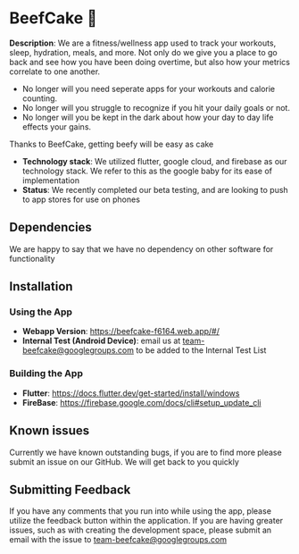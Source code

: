 # BeefCake :cake:

**Description**: We are a fitness/wellness app used to track your workouts, sleep, hydration, meals, and more.
Not only do we give you a place to go back and see how you have been doing overtime, but also how your metrics correlate to one another.
  - No longer will you need seperate apps for your workouts and calorie counting.
  - No longer will you struggle to recognize if you hit your daily goals or not.
  - No longer will you be kept in the dark about how your day to day life effects your gains.

 Thanks to BeefCake, getting beefy will be easy as cake


  - **Technology stack**: We utilized flutter, google cloud, and firebase as our technology stack. We refer to this as the google baby for its ease of implementation
  - **Status**:  We recently completed our beta testing, and are looking to push to app stores for use on phones


## Dependencies

We are happy to say that we have no dependency on other software for functionality

## Installation

### Using the App

- **Webapp Version**: https://beefcake-f6164.web.app/#/
- **Internal Test (Android Device)**: email us at team-beefcake@googlegroups.com to be added to the Internal Test List

### Building the App

- **Flutter**: https://docs.flutter.dev/get-started/install/windows
- **FireBase**: https://firebase.google.com/docs/cli#setup_update_cli

## Known issues

Currently we have known outstanding bugs, if you are to find more please submit an issue on our GitHub. We will get back to you quickly

## Submitting Feedback

If you have any comments that you run into while using the app, please utilize the feedback button within the application.
If you are having greater issues, such as with creating the development space, please submit an email with the issue to team-beefcake@googlegroups.com
